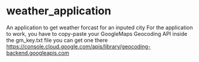 # weather_application
An application to get weather forcast for an inputed city  For the application to work, you have to copy-paste your GoogleMaps Geocoding API inside the gm_key.txt file  you can get one there https://console.cloud.google.com/apis/library/geocoding-backend.googleapis.com
